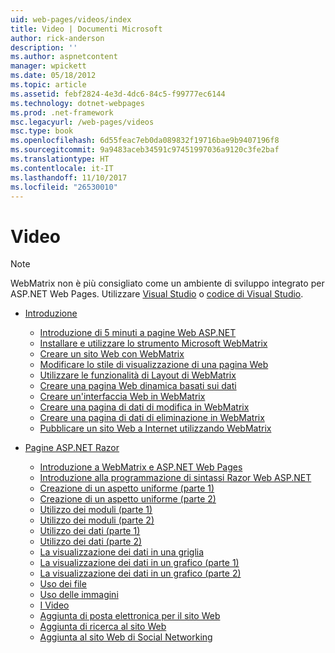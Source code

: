 ```yaml
---
uid: web-pages/videos/index
title: Video | Documenti Microsoft
author: rick-anderson
description: ''
ms.author: aspnetcontent
manager: wpickett
ms.date: 05/18/2012
ms.topic: article
ms.assetid: febf2824-4e3d-4dc6-84c5-f99777ec6144
ms.technology: dotnet-webpages
ms.prod: .net-framework
msc.legacyurl: /web-pages/videos
msc.type: book
ms.openlocfilehash: 6d55feac7eb0da089832f19716bae9b9407196f8
ms.sourcegitcommit: 9a9483aceb34591c97451997036a9120c3fe2baf
ms.translationtype: HT
ms.contentlocale: it-IT
ms.lasthandoff: 11/10/2017
ms.locfileid: "26530010"
---
```

<a name="videos"></a>Video
====================

> [!NOTE] 
> WebMatrix non è più consigliato come un ambiente di sviluppo integrato per ASP.NET Web Pages. Utilizzare [Visual Studio](xref:aspnet/web-pages/overview/getting-started/program-asp-net-web-pages-in-visual-studio) o [codice di Visual Studio](https://code.visualstudio.com/).

- [Introduzione](introduction/index.md)

    - [Introduzione di 5 minuti a pagine Web ASP.NET](introduction/5-minute-introduction-to-aspnet-web-pages.md)
    - [Installare e utilizzare lo strumento Microsoft WebMatrix](introduction/install-and-use-the-microsoft-webmatrix-tool.md)
    - [Creare un sito Web con WebMatrix](introduction/create-a-website-using-webmatrix.md)
    - [Modificare lo stile di visualizzazione di una pagina Web](introduction/change-the-visual-style-of-a-web-page.md)
    - [Utilizzare le funzionalità di Layout di WebMatrix](introduction/use-the-layout-features-in-webmatrix.md)
    - [Creare una pagina Web dinamica basati sui dati](introduction/create-a-data-driven-dynamic-web-page.md)
    - [Creare un'interfaccia Web in WebMatrix](introduction/create-a-web-interface-in-webmatrix.md)
    - [Creare una pagina di dati di modifica in WebMatrix](introduction/create-an-edit-data-page-in-webmatrix.md)
    - [Creare una pagina di dati di eliminazione in WebMatrix](introduction/create-a-delete-data-page-in-webmatrix.md)
    - [Pubblicare un sito Web a Internet utilizzando WebMatrix](introduction/publish-a-website-to-the-internet-using-webmatrix.md)
- [Pagine ASP.NET Razor](aspnet-razor-pages/index.md)

    - [Introduzione a WebMatrix e ASP.NET Web Pages](aspnet-razor-pages/getting-started-with-webmatrix-and-aspnet-web-pages.md)
    - [Introduzione alla programmazione di sintassi Razor Web ASP.NET](aspnet-razor-pages/introduction-to-aspnet-web-programming-using-the-razor-syntax.md)
    - [Creazione di un aspetto uniforme (parte 1)](aspnet-razor-pages/creating-a-consistent-look-part-1.md)
    - [Creazione di un aspetto uniforme (parte 2)](aspnet-razor-pages/creating-a-consistent-look-part-2.md)
    - [Utilizzo dei moduli (parte 1)](aspnet-razor-pages/working-with-forms-part-1.md)
    - [Utilizzo dei moduli (parte 2)](aspnet-razor-pages/working-with-forms-part-2.md)
    - [Utilizzo dei dati (parte 1)](aspnet-razor-pages/working-with-data-part-1.md)
    - [Utilizzo dei dati (parte 2)](aspnet-razor-pages/working-with-data-part-2.md)
    - [La visualizzazione dei dati in una griglia](aspnet-razor-pages/displaying-data-in-a-grid.md)
    - [La visualizzazione dei dati in un grafico (parte 1)](aspnet-razor-pages/displaying-data-in-a-chart-part-1.md)
    - [La visualizzazione dei dati in un grafico (parte 2)](aspnet-razor-pages/displaying-data-in-a-chart-part-2.md)
    - [Uso dei file](aspnet-razor-pages/working-with-files.md)
    - [Uso delle immagini](aspnet-razor-pages/working-with-images.md)
    - [I Video](aspnet-razor-pages/working-with-video.md)
    - [Aggiunta di posta elettronica per il sito Web](aspnet-razor-pages/adding-email-to-your-web-site.md)
    - [Aggiunta di ricerca al sito Web](aspnet-razor-pages/adding-search-to-your-web-site.md)
    - [Aggiunta al sito Web di Social Networking](aspnet-razor-pages/adding-social-networking-to-your-website.md)
